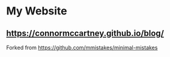 # My Website

## <https://connormccartney.github.io/blog/>

Forked from https://github.com/mmistakes/minimal-mistakes

